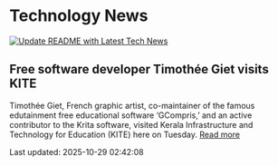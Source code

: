 # Technology News

[![Update README with Latest Tech News](https://github.com/tcdtist/daily-tech-digest/actions/workflows/main.yml/badge.svg)](https://github.com/tcdtist/daily-tech-digest/actions/workflows/main.yml)

## Free software developer Timothée Giet visits KITE
Timothée Giet, French graphic artist, co-maintainer of the famous edutainment free educational software ‘GCompris,’ and an active contributor to the Krita software, visited Kerala Infrastructure and Technology for Education (KITE) here on Tuesday.
[Read more](https://www.thehindu.com/news/national/kerala/free-software-developer-timothee-giet-visits-kite/article70212953.ece)



Last updated: 2025-10-29 02:42:08